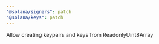 ```yaml
---
"@solana/signers": patch
"@solana/keys": patch
---
```


Allow creating keypairs and keys from ReadonlyUint8Array
